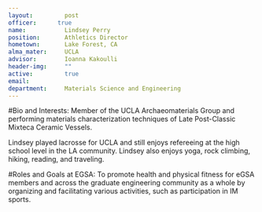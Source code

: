 ```yaml
---
layout:     	post
officer:      true
name:     	 	Lindsey Perry
position: 		Athletics Director
hometown: 		Lake Forest, CA
alma_mater: 	UCLA
advisor: 		Ioanna Kakoulli
header-img: 	""
active: 		true
email: 			
department: 	Materials Science and Engineering
---
```


#Bio and Interests:
Member of the UCLA Archaeomaterials Group and performing materials characterization techniques of Late Post-Classic Mixteca Ceramic Vessels.

Lindsey played lacrosse for UCLA and still enjoys refereeing at the high school level in the LA community. Lindsey also enjoys yoga, rock climbing, hiking, reading, and traveling. 

#Roles and Goals at EGSA:
To promote health and physical fitness for eGSA members and across the graduate engineering community as a whole by organizing and facilitating various activities, such as participation in IM sports. 
